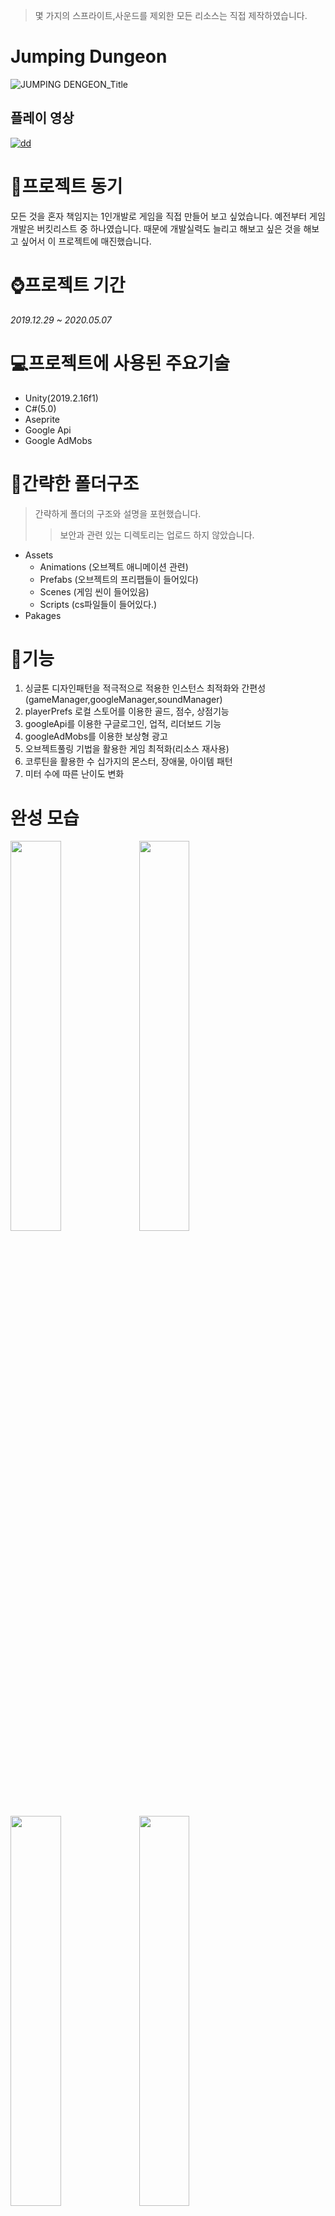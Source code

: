 > 몇 가지의 스프라이트,사운드를 제외한 모든 리소스는 직접 제작하였습니다.
# Jumping Dungeon

![JUMPING DENGEON_Title](https://user-images.githubusercontent.com/61229227/96374205-310e4d00-11ac-11eb-9752-8f37818ccbb8.png)

플레이 영상
---
[![dd](https://img.youtube.com/vi/Bw16tWnNHKM/0.jpg)](https://www.youtube.com/watch?v=Bw16tWnNHKM?t=0s)

# 📘프로젝트 동기

모든 것을 혼자 책임지는 1인개발로 게임을 직접 만들어 보고 싶었습니다. 예전부터 게임개발은 버킷리스트 중 하나였습니다. 때문에 개발실력도 늘리고 해보고 싶은 것을 해보고 싶어서 이 프로젝트에 매진했습니다.

# ⌚️프로젝트 기간

_2019.12.29 ~ 2020.05.07_

# 💻프로젝트에 사용된 주요기술

* Unity(2019.2.16f1)
* C#(5.0)
* Aseprite
* Google Api
* Google AdMobs
    
# 📁간략한 폴더구조
> 간략하게 폴더의 구조와 설명을 포현했습니다.
>> 보안과 관련 있는 디렉토리는 업로드 하지 않았습니다.
* Assets
    - Animations (오브젝트 애니메이션 관련)
    - Prefabs (오브젝트의 프리팹들이 들어있다)
    - Scenes (게임 씬이 들어있음)
    - Scripts (cs파일들이 들어있다.)
* Pakages

# 📜기능

1. 싱글톤 디자인패턴을 적극적으로 적용한 인스턴스 최적화와 간편성(gameManager,googleManager,soundManager)
2. playerPrefs 로컬 스토어를 이용한 골드, 점수, 상점기능
3. googleApi를 이용한 구글로그인, 업적, 리더보드 기능
4. googleAdMobs를 이용한 보상형 광고
5. 오브젝트풀링 기법을 활용한 게임 최적화(리소스 재사용)
6. 코루틴을 활용한 수 십가지의 몬스터, 장애물, 아이템 패턴
7. 미터 수에 따른 난이도 변화
 
# 완성 모습

<img src = "https://user-images.githubusercontent.com/61229227/96376938-cfa2aa00-11bc-11eb-9dbd-0f159e3cf93f.png" width="40%">
<img src = "https://user-images.githubusercontent.com/61229227/96376940-d2050400-11bc-11eb-944a-4aca3aa6700f.png" width="40%">
<img src = "https://user-images.githubusercontent.com/61229227/96376942-d29d9a80-11bc-11eb-8fbf-0981d80d12f4.png" width="40%">
<img src = "https://user-images.githubusercontent.com/61229227/96376943-d3363100-11bc-11eb-94e4-2a05e40fbd7b.png" width="40%">
<img src = "https://user-images.githubusercontent.com/61229227/96376944-d4675e00-11bc-11eb-9727-91f7ff0c741d.png" width="40%">

# 👨🏼‍💻learned...

1. 앱 서비스의 기획~출시 까지의 과정을 통한 서비스 출시의 흐름
2. api 사용에 대한 이해
3. 싱글톤 디자인패턴의 활용법
4. 게임 최적화 기법 지식(코루틴,오브젝트풀링)
5. 서비스 내 광고 활용 방법등

# 아쉬운점들...

1. 혼자 해본 첫 프로젝트이다 보니 모든 것이 어려웠다.
2. 스크립팅 최적화를 별로 신경쓰지 못했다. (상속,파생클래스 등)
3. 직접 만든 리소스를 매우 고집하여 프로젝트 기간이 늘려졌다.
4. 깃허브를 사용하지 않았을때 했던 프로젝트라 버전관리가 안되어 위험했고 프로젝트에 대한 기억력이 흐려짐.

# 마치며

이 프로젝트를 마치며 얻은건 정말 많았습니다. 코드 자체는 다른 프로젝트보다 좋다고는 할 수 없지만 1인개발 서비스 출시라는 값진 경험은 돈 주고 살 수 없을 정도로 좋은 경험이었습니다.
